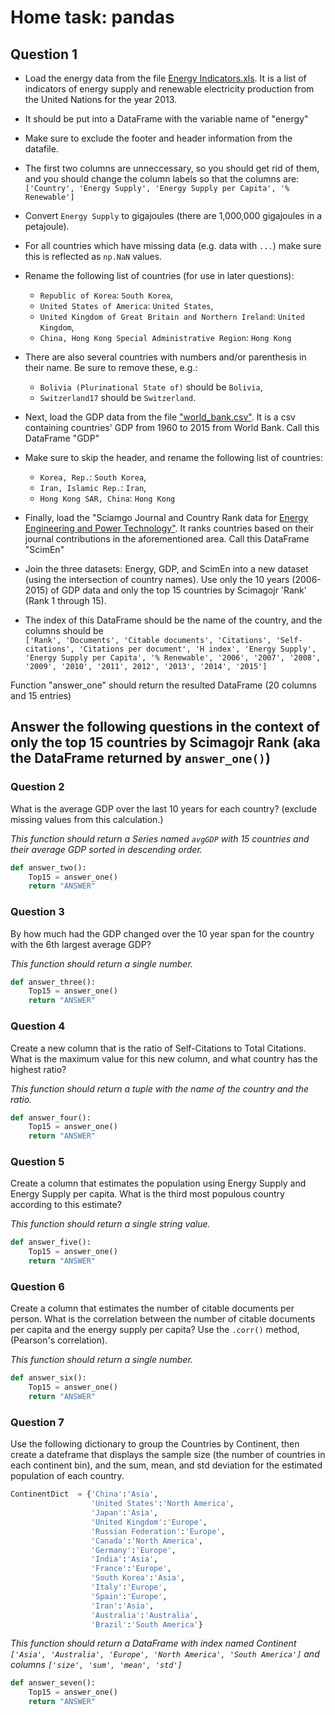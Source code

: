 # Home task: pandas 

## Question 1

- Load the energy data from the file [Energy Indicators.xls](http://unstats.un.org/unsd/environment/excel_file_tables/2013/Energy%20Indicators.xls).
It is a list of indicators of energy supply and renewable electricity production from the United Nations for the year 2013.


- It should be put into a DataFrame with the variable name of "energy"


- Make sure to exclude the footer and header information from the datafile.


- The first two columns are unneccessary, so you should get rid of them, and you should change the column labels so that the columns are:<br>
`['Country', 'Energy Supply', 'Energy Supply per Capita', '% Renewable']`


- Convert `Energy Supply` to gigajoules (there are 1,000,000 gigajoules in a petajoule).


- For all countries which have missing data (e.g. data with `...`) make sure this is reflected as `np.NaN` values.


- Rename the following list of countries (for use in later questions):
    - `Republic of Korea`: `South Korea`,
    - `United States of America`: `United States`,
    - `United Kingdom of Great Britain and Northern Ireland`: `United Kingdom`,
    - `China, Hong Kong Special Administrative Region`: `Hong Kong`


- There are also several countries with numbers and/or parenthesis in their name. Be sure to remove these, e.g.:
    - `Bolivia (Plurinational State of)` should be `Bolivia`,
    - `Switzerland17` should be `Switzerland`.


- Next, load the GDP data from the file ["world_bank.csv"](http://data.worldbank.org/indicator/NY.GDP.MKTP.CD). 
It is a csv containing countries' GDP from 1960 to 2015 from World Bank. Call this DataFrame "GDP"


- Make sure to skip the header, and rename the following list of countries:
    - `Korea, Rep.`: `South Korea`,
    - `Iran, Islamic Rep.`: `Iran`,
    - `Hong Kong SAR, China`: `Hong Kong`


- Finally, load the "Sciamgo Journal and Country Rank data for [Energy Engineering and Power Technology"](http://www.scimagojr.com/countryrank.php?category=2102). It ranks countries based on their journal contributions in the aforementioned area. Call this DataFrame "ScimEn"


- Join the three datasets: Energy, GDP, and ScimEn into a new dataset (using the intersection of country names). Use only the 10 years (2006-2015) of GDP data and only the top 15 countries by Scimagojr 'Rank' (Rank 1 through 15).


- The index of this DataFrame should be the name of the country, and the columns should be<br>
`['Rank', 'Documents', 'Citable documents', 'Citations', 'Self-citations', 'Citations per document', 'H index', 'Energy Supply', 'Energy Supply per Capita', '% Renewable', '2006', '2007', '2008', '2009', '2010', '2011', 2012', '2013', '2014', '2015']`

Function "answer_one" should return the resulted DataFrame (20 columns and 15 entries)

## Answer the following questions in the context of only the top 15 countries by Scimagojr Rank (aka the DataFrame returned by `answer_one()`)

### Question 2
What is the average GDP over the last 10 years for each country? (exclude missing values from this calculation.)

*This function should return a Series named `avgGDP` with 15 countries and their average GDP sorted in descending order.*

```python
def answer_two():
    Top15 = answer_one()
    return "ANSWER"
```

### Question 3
By how much had the GDP changed over the 10 year span for the country with the 6th largest average GDP?

*This function should return a single number.*

```python
def answer_three():
    Top15 = answer_one()
    return "ANSWER"
```

### Question 4

Create a new column that is the ratio of Self-Citations to Total Citations. 
What is the maximum value for this new column, and what country has the highest ratio?

*This function should return a tuple with the name of the country and the ratio.*

```python
def answer_four():
    Top15 = answer_one()
    return "ANSWER"
```

### Question 5

Create a column that estimates the population using Energy Supply and Energy Supply per capita. 
What is the third most populous country according to this estimate?

*This function should return a single string value.*

```python
def answer_five():
    Top15 = answer_one()
    return "ANSWER"
```

### Question 6
Create a column that estimates the number of citable documents per person. 
What is the correlation between the number of citable documents per capita and the energy supply per capita? Use the `.corr()` method, (Pearson's correlation).

*This function should return a single number.*

```python
def answer_six():
    Top15 = answer_one()
    return "ANSWER"
```

### Question 7
Use the following dictionary to group the Countries by Continent, then create a dateframe that displays the sample size (the number of countries in each continent bin), and the sum, mean, and std deviation for the estimated population of each country.

```python
ContinentDict  = {'China':'Asia', 
                  'United States':'North America', 
                  'Japan':'Asia', 
                  'United Kingdom':'Europe', 
                  'Russian Federation':'Europe', 
                  'Canada':'North America', 
                  'Germany':'Europe', 
                  'India':'Asia',
                  'France':'Europe', 
                  'South Korea':'Asia', 
                  'Italy':'Europe', 
                  'Spain':'Europe', 
                  'Iran':'Asia',
                  'Australia':'Australia', 
                  'Brazil':'South America'}
```

*This function should return a DataFrame with index named Continent `['Asia', 'Australia', 'Europe', 'North America', 'South America']` and columns `['size', 'sum', 'mean', 'std']`*

```python
def answer_seven():
    Top15 = answer_one()
    return "ANSWER"
```